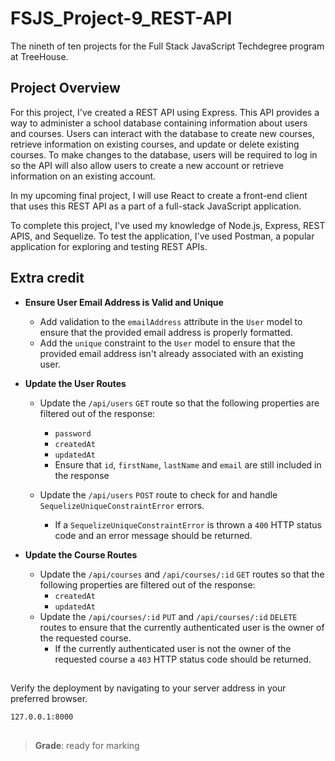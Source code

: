 # FSJS_Project-9_REST-API
The nineth of ten projects for the Full Stack JavaScript Techdegree program at TreeHouse.

## Project Overview

For this project, I've created a REST API using Express. This API provides a way to administer a school database containing information about users and courses. Users can interact with the database to create new courses, retrieve information on existing courses, and update or delete existing courses. To make changes to the database, users will be required to log in so the API will also allow users to create a new account or retrieve information on an existing account.

In my upcoming final project, I will use React to create a front-end client that uses this REST API as a part of a full-stack JavaScript application.

To complete this project, I've used my knowledge of Node.js, Express, REST APIS, and Sequelize. To test the application, I've used Postman, a popular application for exploring and testing REST APIs.

## Extra credit

- **Ensure User Email Address is Valid and Unique**
  - Add validation to the `emailAddress` attribute in the `User` model to ensure that the provided email address is properly formatted.
  - Add the `unique` constraint to the `User` model to ensure that the provided email address isn't already associated with an existing user.

- **Update the User Routes**
  - Update the `/api/users` `GET` route so that the following properties are filtered out of the response: 
    - `password`
    - `createdAt`
    - `updatedAt`
    - Ensure that `id`, `firstName`, `lastName` and `email` are still included in the response

  - Update the `/api/users` `POST` route to check for and handle `SequelizeUniqueConstraintError` errors.
    - If a `SequelizeUniqueConstraintError` is thrown a `400` HTTP status code and an error message should be returned.

- **Update the Course Routes**
  - Update the `/api/courses` and `/api/courses/:id` `GET` routes so that the following properties are filtered out of the response: 
    - `createdAt`
    - `updatedAt`
  - Update the `/api/courses/:id` `PUT` and `/api/courses/:id` `DELETE` routes to ensure that the currently authenticated user is the owner of the requested course. 
    - If the currently authenticated user is not the owner of the requested course a `403` HTTP status code should be returned. 

##
Verify the deployment by navigating to your server address in
your preferred browser.

```sh
127.0.0.1:8000
```

##

> **Grade**: ready for marking

